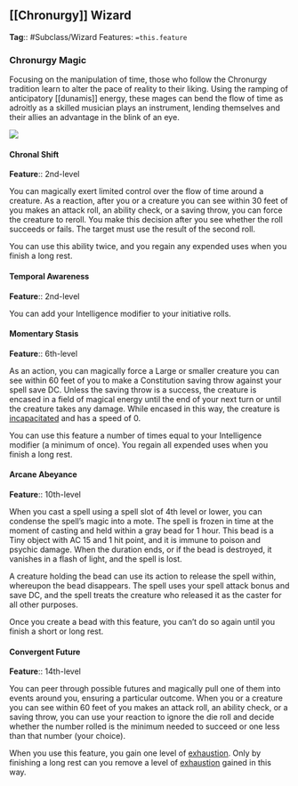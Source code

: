 
## [[Chronurgy]] Wizard
**Tag**:: #Subclass/Wizard 
Features: `=this.feature`
### Chronurgy Magic

Focusing on the manipulation of time, those who follow the Chronurgy tradition learn to alter the pace of reality to their liking. Using the ramping of anticipatory [[dunamis]] energy, these mages can bend the flow of time as adroitly as a skilled musician plays an instrument, lending themselves and their allies an advantage in the blink of an eye.

![](https://media.dndbeyond.com/compendium-images/egtw/yDOyqyOocErRgYJK/04-17.png)

#### Chronal Shift

**Feature**:: 2nd-level

You can magically exert limited control over the flow of time around a creature. As a reaction, after you or a creature you can see within 30 feet of you makes an attack roll, an ability check, or a saving throw, you can force the creature to reroll. You make this decision after you see whether the roll succeeds or fails. The target must use the result of the second roll.

You can use this ability twice, and you regain any expended uses when you finish a long rest.

#### Temporal Awareness

**Feature**:: 2nd-level

You can add your Intelligence modifier to your initiative rolls.

#### Momentary Stasis

**Feature**:: 6th-level

As an action, you can magically force a Large or smaller creature you can see within 60 feet of you to make a Constitution saving throw against your spell save DC. Unless the saving throw is a success, the creature is encased in a field of magical energy until the end of your next turn or until the creature takes any damage. While encased in this way, the creature is [incapacitated](https://www.dndbeyond.com/compendium/rules/basic-rules/appendix-a-conditions#Incapacitated) and has a speed of 0.

You can use this feature a number of times equal to your Intelligence modifier (a minimum of once). You regain all expended uses when you finish a long rest.

#### Arcane Abeyance

**Feature**:: 10th-level

When you cast a spell using a spell slot of 4th level or lower, you can condense the spell’s magic into a mote. The spell is frozen in time at the moment of casting and held within a gray bead for 1 hour. This bead is a Tiny object with AC 15 and 1 hit point, and it is immune to poison and psychic damage. When the duration ends, or if the bead is destroyed, it vanishes in a flash of light, and the spell is lost.

A creature holding the bead can use its action to release the spell within, whereupon the bead disappears. The spell uses your spell attack bonus and save DC, and the spell treats the creature who released it as the caster for all other purposes.

Once you create a bead with this feature, you can’t do so again until you finish a short or long rest.

#### Convergent Future

**Feature**:: 14th-level

You can peer through possible futures and magically pull one of them into events around you, ensuring a particular outcome. When you or a creature you can see within 60 feet of you makes an attack roll, an ability check, or a saving throw, you can use your reaction to ignore the die roll and decide whether the number rolled is the minimum needed to succeed or one less than that number (your choice).

When you use this feature, you gain one level of [exhaustion](https://www.dndbeyond.com/compendium/rules/basic-rules/appendix-a-conditions#Exhaustion). Only by finishing a long rest can you remove a level of [exhaustion](https://www.dndbeyond.com/compendium/rules/basic-rules/appendix-a-conditions#Exhaustion) gained in this way.